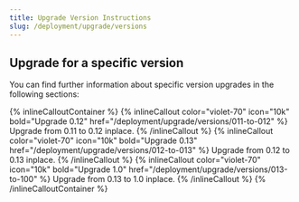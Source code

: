 ```yaml
---
title: Upgrade Version Instructions
slug: /deployment/upgrade/versions
---
```


## Upgrade for a specific version

You can find further information about specific version upgrades in the following sections:

{% inlineCalloutContainer %}
  {% inlineCallout
    color="violet-70"
    icon="10k"
    bold="Upgrade 0.12"
    href="/deployment/upgrade/versions/011-to-012" %}
    Upgrade from 0.11 to 0.12 inplace.
  {% /inlineCallout %}
  {% inlineCallout
    color="violet-70"
    icon="10k"
    bold="Upgrade 0.13"
    href="/deployment/upgrade/versions/012-to-013" %}
    Upgrade from 0.12 to 0.13 inplace.
  {% /inlineCallout %}
  {% inlineCallout
    color="violet-70"
    icon="10k"
    bold="Upgrade 1.0"
    href="/deployment/upgrade/versions/013-to-100" %}
    Upgrade from 0.13 to 1.0 inplace.
  {% /inlineCallout %}
{% /inlineCalloutContainer %}